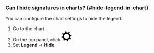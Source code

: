 ### Can I hide signatures in charts? {#hide-legend-in-chart}

You can configure the chart settings to hide the legend.

1. Go to the chart.
1. On the top panel, click ![](../../../_assets/datalens/gear.svg).
1. Set **Legend** → **Hide**.

